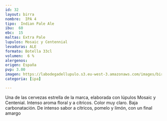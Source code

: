 ```yaml
---
id: 32
layout: birra
nombre:  IPA 4
tipo:  Indian Pale Ale
ibu:  60
ebc:  15
maltas: Extra Pale
lupulos: Mosaic y Centennial
levaduras: ALE
formato: Botella 33cl
volumen:  6 %
alergenos: 
origen: España
pvp: 3.00
imagen: https://labodegadellupulo.s3.eu-west-3.amazonaws.com/images/birras/ipa4.jpg
categoria: [ipa]

---
```

Una de las cervezas estrella de la marca, elaborada con lúpulos Mosaic y Centenial. Intenso aroma floral y a cítricos. Color muy claro. Baja carbonatación. De intenso sabor a cítricos, pomelo y limón, con un final amargo








